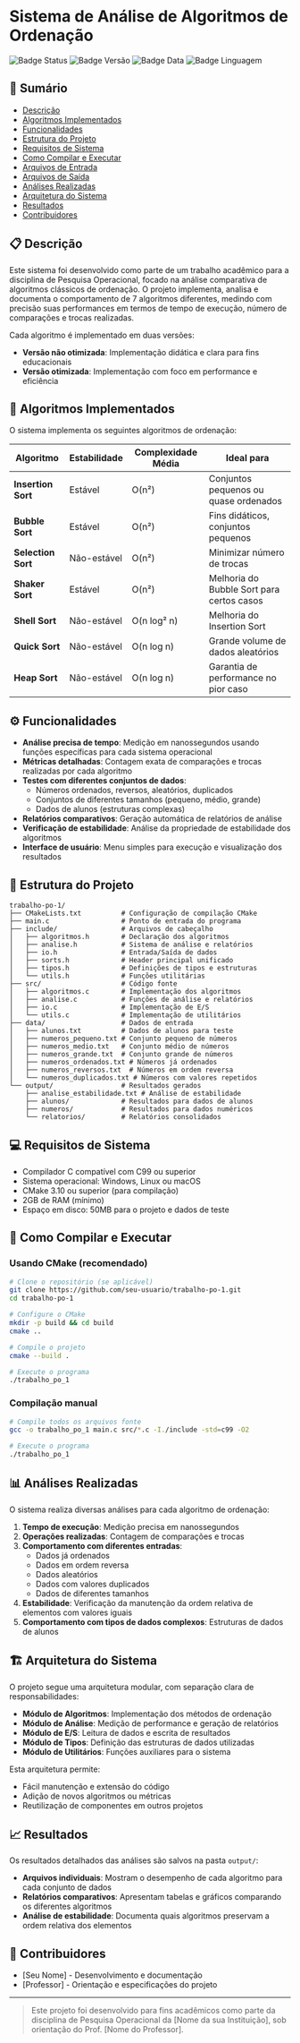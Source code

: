 # Sistema de Análise de Algoritmos de Ordenação

![Badge Status](https://img.shields.io/badge/status-concluído-brightgreen)
![Badge Versão](https://img.shields.io/badge/versão-2.1-blue)
![Badge Data](https://img.shields.io/badge/data-Agosto%202025-orange)
![Badge Linguagem](https://img.shields.io/badge/linguagem-C-blue)

## 📝 Sumário
- [Descrição](#-descrição)
- [Algoritmos Implementados](#-algoritmos-implementados)
- [Funcionalidades](#-funcionalidades)
- [Estrutura do Projeto](#-estrutura-do-projeto)
- [Requisitos de Sistema](#-requisitos-de-sistema)
- [Como Compilar e Executar](#-como-compilar-e-executar)
- [Arquivos de Entrada](#-arquivos-de-entrada)
- [Arquivos de Saída](#-arquivos-de-saída)
- [Análises Realizadas](#-análises-realizadas)
- [Arquitetura do Sistema](#-arquitetura-do-sistema)
- [Resultados](#-resultados)
- [Contribuidores](#-contribuidores)

## 📋 Descrição

Este sistema foi desenvolvido como parte de um trabalho acadêmico para a disciplina de Pesquisa Operacional, focado na análise comparativa de algoritmos clássicos de ordenação. O projeto implementa, analisa e documenta o comportamento de 7 algoritmos diferentes, medindo com precisão suas performances em termos de tempo de execução, número de comparações e trocas realizadas.

Cada algoritmo é implementado em duas versões:
- **Versão não otimizada**: Implementação didática e clara para fins educacionais
- **Versão otimizada**: Implementação com foco em performance e eficiência

## 🔄 Algoritmos Implementados

O sistema implementa os seguintes algoritmos de ordenação:

| Algoritmo | Estabilidade | Complexidade Média | Ideal para |
|-----------|-------------|-------------------|-----------|
| **Insertion Sort** | Estável | O(n²) | Conjuntos pequenos ou quase ordenados |
| **Bubble Sort** | Estável | O(n²) | Fins didáticos, conjuntos pequenos |
| **Selection Sort** | Não-estável | O(n²) | Minimizar número de trocas |
| **Shaker Sort** | Estável | O(n²) | Melhoria do Bubble Sort para certos casos |
| **Shell Sort** | Não-estável | O(n log² n) | Melhoria do Insertion Sort |
| **Quick Sort** | Não-estável | O(n log n) | Grande volume de dados aleatórios |
| **Heap Sort** | Não-estável | O(n log n) | Garantia de performance no pior caso |

## ⚙️ Funcionalidades

- **Análise precisa de tempo**: Medição em nanossegundos usando funções específicas para cada sistema operacional
- **Métricas detalhadas**: Contagem exata de comparações e trocas realizadas por cada algoritmo
- **Testes com diferentes conjuntos de dados**: 
  - Números ordenados, reversos, aleatórios, duplicados
  - Conjuntos de diferentes tamanhos (pequeno, médio, grande)
  - Dados de alunos (estruturas complexas)
- **Relatórios comparativos**: Geração automática de relatórios de análise
- **Verificação de estabilidade**: Análise da propriedade de estabilidade dos algoritmos
- **Interface de usuário**: Menu simples para execução e visualização dos resultados

## 📁 Estrutura do Projeto

```
trabalho-po-1/
├── CMakeLists.txt          # Configuração de compilação CMake
├── main.c                  # Ponto de entrada do programa
├── include/                # Arquivos de cabeçalho
│   ├── algoritmos.h        # Declaração dos algoritmos
│   ├── analise.h           # Sistema de análise e relatórios
│   ├── io.h                # Entrada/Saída de dados
│   ├── sorts.h             # Header principal unificado
│   ├── tipos.h             # Definições de tipos e estruturas
│   └── utils.h             # Funções utilitárias
├── src/                    # Código fonte
│   ├── algoritmos.c        # Implementação dos algoritmos
│   ├── analise.c           # Funções de análise e relatórios
│   ├── io.c                # Implementação de E/S
│   └── utils.c             # Implementação de utilitários
├── data/                   # Dados de entrada
│   ├── alunos.txt          # Dados de alunos para teste
│   ├── numeros_pequeno.txt # Conjunto pequeno de números
│   ├── numeros_medio.txt   # Conjunto médio de números
│   ├── numeros_grande.txt  # Conjunto grande de números
│   ├── numeros_ordenados.txt # Números já ordenados
│   ├── numeros_reversos.txt  # Números em ordem reversa
│   └── numeros_duplicados.txt # Números com valores repetidos
└── output/                 # Resultados gerados
    ├── analise_estabilidade.txt # Análise de estabilidade
    ├── alunos/             # Resultados para dados de alunos
    ├── numeros/            # Resultados para dados numéricos
    └── relatorios/         # Relatórios consolidados
```

## 💻 Requisitos de Sistema

- Compilador C compatível com C99 ou superior
- Sistema operacional: Windows, Linux ou macOS
- CMake 3.10 ou superior (para compilação)
- 2GB de RAM (mínimo)
- Espaço em disco: 50MB para o projeto e dados de teste

## 🚀 Como Compilar e Executar

### Usando CMake (recomendado)

```bash
# Clone o repositório (se aplicável)
git clone https://github.com/seu-usuario/trabalho-po-1.git
cd trabalho-po-1

# Configure o CMake
mkdir -p build && cd build
cmake ..

# Compile o projeto
cmake --build .

# Execute o programa
./trabalho_po_1
```

### Compilação manual

```bash
# Compile todos os arquivos fonte
gcc -o trabalho_po_1 main.c src/*.c -I./include -std=c99 -O2

# Execute o programa
./trabalho_po_1
```

## 📊 Análises Realizadas

O sistema realiza diversas análises para cada algoritmo de ordenação:

1. **Tempo de execução**: Medição precisa em nanossegundos
2. **Operações realizadas**: Contagem de comparações e trocas
3. **Comportamento com diferentes entradas**:
   - Dados já ordenados
   - Dados em ordem reversa
   - Dados aleatórios
   - Dados com valores duplicados
   - Dados de diferentes tamanhos
4. **Estabilidade**: Verificação da manutenção da ordem relativa de elementos com valores iguais
5. **Comportamento com tipos de dados complexos**: Estruturas de dados de alunos

## 🏗️ Arquitetura do Sistema

O projeto segue uma arquitetura modular, com separação clara de responsabilidades:

- **Módulo de Algoritmos**: Implementação dos métodos de ordenação
- **Módulo de Análise**: Medição de performance e geração de relatórios
- **Módulo de E/S**: Leitura de dados e escrita de resultados
- **Módulo de Tipos**: Definição das estruturas de dados utilizadas
- **Módulo de Utilitários**: Funções auxiliares para o sistema

Esta arquitetura permite:
- Fácil manutenção e extensão do código
- Adição de novos algoritmos ou métricas
- Reutilização de componentes em outros projetos

## 📈 Resultados

Os resultados detalhados das análises são salvos na pasta `output/`:

- **Arquivos individuais**: Mostram o desempenho de cada algoritmo para cada conjunto de dados
- **Relatórios comparativos**: Apresentam tabelas e gráficos comparando os diferentes algoritmos
- **Análise de estabilidade**: Documenta quais algoritmos preservam a ordem relativa dos elementos

## 👥 Contribuidores

- [Seu Nome] - Desenvolvimento e documentação
- [Professor] - Orientação e especificações do projeto

---

> Este projeto foi desenvolvido para fins acadêmicos como parte da disciplina de Pesquisa Operacional da [Nome da sua Instituição], sob orientação do Prof. [Nome do Professor].

